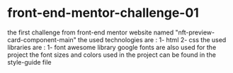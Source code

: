 # front-end-mentor-challenge-01
the first challenge from front-end mentor website named "nft-preview-card-component-main"
the used technologies are : 1- html 2- css 
the used libraries are : 1- font awesome library 
google fonts are also used for the project 
the font sizes and colors used in the project can be found in the style-guide file 

